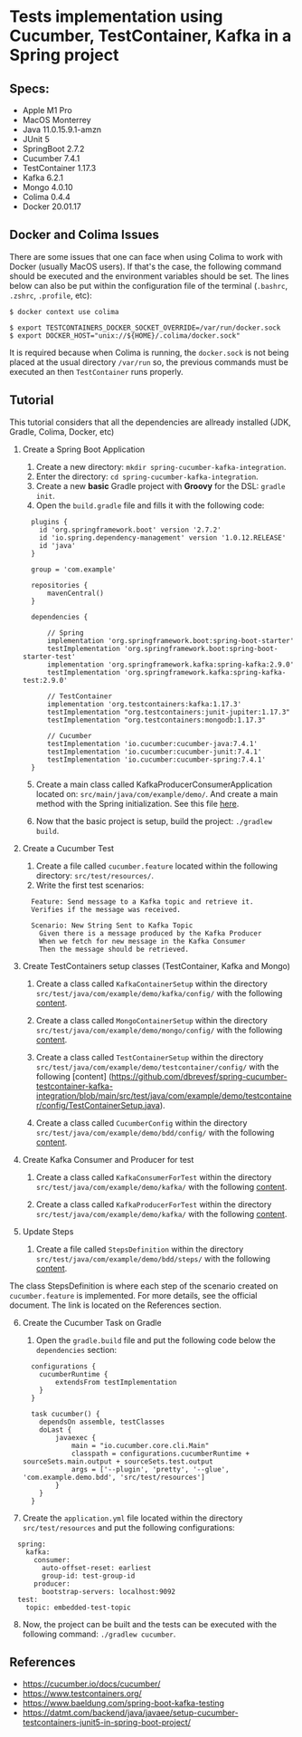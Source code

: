 # Tests implementation using Cucumber, TestContainer, Kafka in a Spring project

## Specs:

- Apple M1 Pro 
- MacOS Monterrey
- Java 11.0.15.9.1-amzn
- JUnit 5
- SpringBoot 2.7.2
- Cucumber 7.4.1
- TestContainer 1.17.3
- Kafka 6.2.1
- Mongo 4.0.10
- Colima 0.4.4
- Docker 20.01.17



## Docker and Colima Issues

There are some issues that one can face when using Colima to work with Docker (usually MacOS users). If that's the case, the following command should be executed and the environment variables should be set. The lines below can also be put within the configuration file of the terminal (`.bashrc`, `.zshrc`, `.profile`, etc):

```
$ docker context use colima

$ export TESTCONTAINERS_DOCKER_SOCKET_OVERRIDE=/var/run/docker.sock
$ export DOCKER_HOST="unix://${HOME}/.colima/docker.sock"

```

It is required because when Colima is running, the `docker.sock` is not being placed at the usual directory `/var/run` so, the previous commands must be executed an then `TestContainer` runs properly.

## Tutorial

This tutorial considers that all the dependencies are allready installed (JDK, Gradle, Colima, Docker, etc)

1. Create a Spring Boot Application
    1. Create a new directory: `mkdir spring-cucumber-kafka-integration`.
    2. Enter the directory: `cd spring-cucumber-kafka-integration`.
    3. Create a new **basic** Gradle project with **Groovy** for the DSL: `gradle init`.
    4. Open the `build.gradle` file and fills it with the following code:
    
  
    ```
      plugins {
        id 'org.springframework.boot' version '2.7.2'
        id 'io.spring.dependency-management' version '1.0.12.RELEASE'
        id 'java'
      }

      group = 'com.example'

      repositories {
          mavenCentral()
      }

      dependencies {

          // Spring
          implementation 'org.springframework.boot:spring-boot-starter'
          testImplementation 'org.springframework.boot:spring-boot-starter-test'
          implementation 'org.springframework.kafka:spring-kafka:2.9.0'
          testImplementation 'org.springframework.kafka:spring-kafka-test:2.9.0'

          // TestContainer
          implementation 'org.testcontainers:kafka:1.17.3'
          testImplementation "org.testcontainers:junit-jupiter:1.17.3"
          testImplementation "org.testcontainers:mongodb:1.17.3"

          // Cucumber
          testImplementation 'io.cucumber:cucumber-java:7.4.1'
          testImplementation 'io.cucumber:cucumber-junit:7.4.1'
          testImplementation 'io.cucumber:cucumber-spring:7.4.1'
      }
    ```
    
    5. Create a main class called KafkaProducerConsumerApplication located on: `src/main/java/com/example/demo/`. And create a main method with the Spring initialization. See this file [here](https://github.com/dbrevesf/spring-cucumber-testcontainer-kafka-integration/blob/main/src/main/java/com/example/demo/KafkaProducerConsumerApplication.java). 
    
    6. Now that the basic project is setup, build the project: `./gradlew build`.

2. Create a Cucumber Test

    1. Create a file called `cucumber.feature` located within the following directory: `src/test/resources/`.
    2. Write the first test scenarios:

    ```
      Feature: Send message to a Kafka topic and retrieve it.
      Verifies if the message was received.

      Scenario: New String Sent to Kafka Topic
        Given there is a message produced by the Kafka Producer
        When we fetch for new message in the Kafka Consumer
        Then the message should be retrieved.
    ```
  
3. Create TestContainers setup classes (TestContainer, Kafka and Mongo)

    1. Create a class called `KafkaContainerSetup` within the directory `src/test/java/com/example/demo/kafka/config/` with the following [content](https://github.com/dbrevesf/spring-cucumber-testcontainer-kafka-integration/blob/main/src/test/java/com/example/demo/kafka/config/KafkaContainerSetup.java).

    2. Create a class called `MongoContainerSetup` within the directory `src/test/java/com/example/demo/mongo/config/` with the following [content](https://github.com/dbrevesf/spring-cucumber-testcontainer-kafka-integration/blob/main/src/test/java/com/example/demo/mongo/config/MongoContainerSetup.java).

    3. Create a class called `TestContainerSetup` within the directory `src/test/java/com/example/demo/testcontainer/config/` with the following [content] (https://github.com/dbrevesf/spring-cucumber-testcontainer-kafka-integration/blob/main/src/test/java/com/example/demo/testcontainer/config/TestContainerSetup.java).

    4. Create a class called `CucumberConfig` within the directory `src/test/java/com/example/demo/bdd/config/` with the following [content](https://github.com/dbrevesf/spring-cucumber-testcontainer-kafka-integration/blob/main/src/test/java/com/example/demo/bdd/config/CucumberConfig.java).


4. Create Kafka Consumer and Producer for test

    1. Create a class called `KafkaConsumerForTest` within the directory `src/test/java/com/example/demo/kafka/` with the following [content](https://github.com/dbrevesf/spring-cucumber-testcontainer-kafka-integration/blob/main/src/test/java/com/example/demo/kafka/KafkaConsumerForTest.java).

    2. Create a class called `KafkaProducerForTest` within the directory `src/test/java/com/example/demo/kafka/` with the following [content](https://github.com/dbrevesf/spring-cucumber-testcontainer-kafka-integration/blob/main/src/test/java/com/example/demo/kafka/KafkaProducerForTest.java).

5. Update Steps

    1. Create a file called `StepsDefinition` within the directory `src/test/java/com/example/demo/bdd/steps/` with the following [content](https://github.com/dbrevesf/spring-cucumber-testcontainer-kafka-integration/blob/main/src/test/java/com/example/demo/bdd/steps/StepsDefinition.java).
  
  The class StepsDefinition is where each step of the scenario created on `cucumber.feature` is implemented. For more details, see the official document. The link is located on the References section.
  
  
6. Create the Cucumber Task on Gradle

    1. Open the `gradle.build` file and put the following code below the `dependencies` section:
  
    ```
      configurations {
        cucumberRuntime {
            extendsFrom testImplementation
        }
      }

      task cucumber() {
        dependsOn assemble, testClasses
        doLast {
            javaexec {
                main = "io.cucumber.core.cli.Main"
                classpath = configurations.cucumberRuntime + sourceSets.main.output + sourceSets.test.output
                args = ['--plugin', 'pretty', '--glue', 'com.example.demo.bdd', 'src/test/resources']
            }
        }
      }
    ```
  
7. Create the `application.yml` file located within the directory `src/test/resources` and put the following configurations:

  ```
    spring:
      kafka:
        consumer:
          auto-offset-reset: earliest
          group-id: test-group-id
        producer:
          bootstrap-servers: localhost:9092
    test:
      topic: embedded-test-topic
  ```
  
8. Now, the project can be built and the tests can be executed with the following command: `./gradlew cucumber`.


## References

- https://cucumber.io/docs/cucumber/
- https://www.testcontainers.org/
- https://www.baeldung.com/spring-boot-kafka-testing
- https://datmt.com/backend/java/javaee/setup-cucumber-testcontainers-junit5-in-spring-boot-project/
